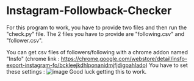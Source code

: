 # Instagram-Followback-Checker

For this program to work, you have to provide two files and then run the "check.py" file.
The 2 files you have to provide are "following.csv" and "follower.csv".

You can get csv files of followers/following with a chrome addon named "Insfo" (chrome link : https://chrome.google.com/webstore/detail/insfo-export-instagram-fo/bckleejkdhlponanidmjfjdigpahlado)
You have to set these settings : ![image](https://user-images.githubusercontent.com/54218300/183427481-bc25de47-0a8b-4853-8572-801f6cf74c0b.png)
Good luck getting this to work.
